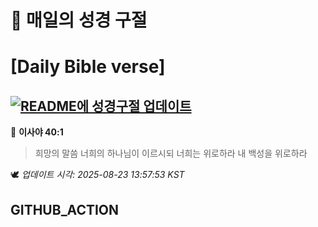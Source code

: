 # 🙏 매일의 성경 구절
# [Daily Bible verse]
## [![README에 성경구절 업데이트](https://github.com/DONGSUKA/first_test/actions/workflows/update-readme-bible.yml/badge.svg)](https://github.com/DONGSUKA/first_test/actions/workflows/update-readme-bible.yml)
<!-- START_BIBLE_VERSE -->
📖 **이사야 40:1**
> 희망의 말씀 너희의 하나님이 이르시되 너희는 위로하라 내 백성을 위로하라

🕊️ _업데이트 시각: 2025-08-23 13:57:53 KST_
  <!-- END_BIBLE_VERSE -->
## GITHUB_ACTION

